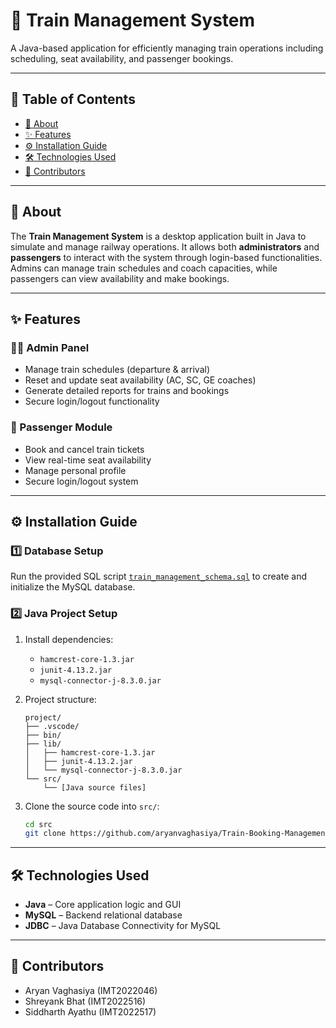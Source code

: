 
# 🚆 Train Management System

A Java-based application for efficiently managing train operations including scheduling, seat availability, and passenger bookings.

---

## 📑 Table of Contents
- [📘 About](#-about)
- [✨ Features](#-features)
- [⚙️ Installation Guide](#️-installation-guide)
- [🛠️ Technologies Used](#️-technologies-used)
- [👥 Contributors](#-contributors)

---

## 📘 About

The **Train Management System** is a desktop application built in Java to simulate and manage railway operations. It allows both **administrators** and **passengers** to interact with the system through login-based functionalities. Admins can manage train schedules and coach capacities, while passengers can view availability and make bookings.

---

## ✨ Features

### 👨‍💼 Admin Panel
- Manage train schedules (departure & arrival)
- Reset and update seat availability (AC, SC, GE coaches)
- Generate detailed reports for trains and bookings
- Secure login/logout functionality

### 👤 Passenger Module
- Book and cancel train tickets
- View real-time seat availability
- Manage personal profile
- Secure login/logout system

---

## ⚙️ Installation Guide

### 1️⃣ Database Setup

Run the provided SQL script [`train_management_schema.sql`](./train_management_schema.sql) to create and initialize the MySQL database.

### 2️⃣ Java Project Setup

1. Install dependencies:
   - `hamcrest-core-1.3.jar`
   - `junit-4.13.2.jar`
   - `mysql-connector-j-8.3.0.jar`

2. Project structure:
   ```
   project/
   ├── .vscode/
   ├── bin/
   ├── lib/
   │   ├── hamcrest-core-1.3.jar
   │   ├── junit-4.13.2.jar
   │   └── mysql-connector-j-8.3.0.jar
   └── src/
       └── [Java source files]
   ```

3. Clone the source code into `src/`:
   ```bash
   cd src
   git clone https://github.com/aryanvaghasiya/Train-Booking-Management-System.git
   ```

---

## 🛠️ Technologies Used

- **Java** – Core application logic and GUI
- **MySQL** – Backend relational database
- **JDBC** – Java Database Connectivity for MySQL

---

## 👥 Contributors

- Aryan Vaghasiya (IMT2022046)
- Shreyank Bhat (IMT2022516)
- Siddharth Ayathu (IMT2022517)
